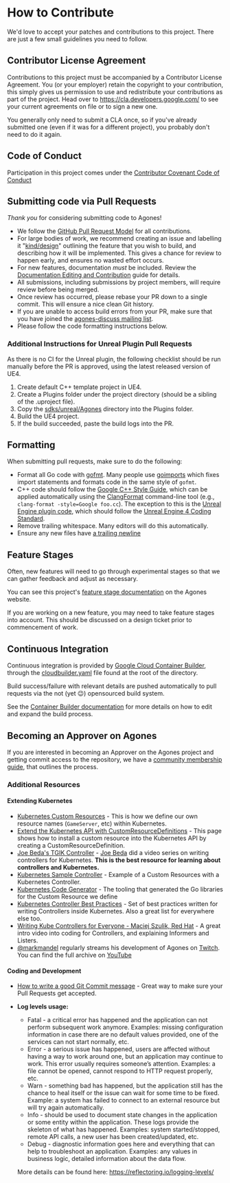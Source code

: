 # How to Contribute

We'd love to accept your patches and contributions to this project. There are
just a few small guidelines you need to follow.

## Contributor License Agreement

Contributions to this project must be accompanied by a Contributor License
Agreement. You (or your employer) retain the copyright to your contribution,
this simply gives us permission to use and redistribute your contributions as
part of the project. Head over to <https://cla.developers.google.com/> to see
your current agreements on file or to sign a new one.

You generally only need to submit a CLA once, so if you've already submitted one
(even if it was for a different project), you probably don't need to do it
again.

## Code of Conduct

Participation in this project comes under the [Contributor Covenant Code of Conduct](code-of-conduct.md)

## Submitting code via Pull Requests

*Thank you* for considering submitting code to Agones!

- We follow the [GitHub Pull Request Model](https://help.github.com/articles/about-pull-requests/) for
  all contributions.
- For large bodies of work, we recommend creating an issue and labelling it
  "[kind/design](https://github.com/googleprivate/agones/issues?q=is%3Aissue+is%3Aopen+label%3Akind%2Fdesign)"
  outlining the feature that you wish to build, and describing how it will be implemented. This gives a chance
  for review to happen early, and ensures no wasted effort occurs.
- For new features, documentation *must* be included. Review the [Documentation Editing and Contribution](https://agones.dev/site/docs/contribute/)
  guide for details.
- All submissions, including submissions by project members, will require review before being merged.
- Once review has occurred, please rebase your PR down to a single commit. This will ensure a nice clean Git history.
- If you are unable to access build errors from your PR, make sure that you have joined the [agones-discuss mailing list](https://groups.google.com/forum/#!forum/agones-discuss).
- Please follow the code formatting instructions below.

### Additional Instructions for Unreal Plugin Pull Requests

As there is no CI for the Unreal plugin, the following checklist should be run
manually before the PR is approved, using the latest released version of UE4.

1. Create default C++ template project in UE4.
1. Create a Plugins folder under the project directory (should be a sibling of the .uproject file).
1. Copy the [sdks/unreal/Agones](sdks/unreal/Agones) directory into the Plugins folder.
1. Build the UE4 project.
1. If the build succeeded, paste the build logs into the PR.

## Formatting

When submitting pull requests, make sure to do the following:

- Format all Go code with [gofmt](https://golang.org/cmd/gofmt/). Many people
  use [goimports](https://pkg.go.dev/golang.org/x/tools/cmd/goimports) which
  fixes import statements and formats code in the same style of `gofmt`.
- C++ code should follow the [Google C++ Style
  Guide](https://google.github.io/styleguide/cppguide.html), which can be
  applied automatically using the
  [ClangFormat](https://clang.llvm.org/docs/ClangFormat.html) command-line tool
  (e.g., `clang-format -style=Google foo.cc`). The exception to this is
  the [Unreal Engine plugin code](sdks/unreal/Agones), which should follow the
  [Unreal Engine 4 Coding Standard](https://docs.unrealengine.com/en-US/Programming/Development/CodingStandard/index.html).
- Remove trailing whitespace. Many editors will do this automatically.
- Ensure any new files have [a trailing newline](https://stackoverflow.com/questions/5813311/no-newline-at-end-of-file)

## Feature Stages

Often, new features will need to go through experimental stages so that we can gather feedback and adjust as necessary.

You can see this project's [feature stage documentation](https://agones.dev/site/docs/guides/feature-stages/) on the Agones
website.

If you are working on a new feature, you may need to take feature stages into account. This should be discussed on a
 design ticket prior to commencement of work. 

## Continuous Integration

Continuous integration is provided by [Google Cloud Container Builder](https://cloud.google.com/container-builder/),
through the [cloudbuilder.yaml](./cloudbuild.yaml) file found at the root of the directory.

Build success/failure with relevant details are pushed automatically to pull requests via the not (yet 😉) opensourced
build system.

See the [Container Builder documentation](https://cloud.google.com/container-builder/docs/) for more details on
how to edit and expand the build process.

## Becoming an Approver on Agones

If you are interested in becoming an Approver on the Agones project and getting commit access to the
repository, we have a [community membership guide](./docs/governance/community_membership.md), that outlines the process.

### Additional Resources

#### Extending Kubernetes

- [Kubernetes Custom Resources](https://kubernetes.io/docs/concepts/api-extension/custom-resources/) -
  This is how we define our own resource names (`GameServer`, etc) within Kubernetes.
- [Extend the Kubernetes API with CustomResourceDefinitions](https://kubernetes.io/docs/tasks/access-kubernetes-api/extend-api-custom-resource-definitions/) -
  This page shows how to install a custom resource into the Kubernetes API by creating a CustomResourceDefinition.
- [Joe Beda's TGIK Controller](https://github.com/jbeda/tgik-controller) -
  [Joe Beda](https://twitter.com/jbeda) did a video series on writing controllers for Kubernetes.
  **This is the best resource for learning about controllers and Kubernetes.**
- [Kubernetes Sample Controller](https://github.com/kubernetes/sample-controller) -
  Example of a Custom Resources with a Kubernetes Controller.
- [Kubernetes Code Generator](https://github.com/kubernetes/code-generator) -
  The tooling that generated the Go libraries for the Custom Resource we define
- [Kubernetes Controller Best Practices](https://github.com/kubernetes/community/blob/master/contributors/devel/controllers.md) -
  Set of best practices written for writing Controllers inside Kubernetes. Also a great list for everywhere else too.
- [Writing Kube Controllers for Everyone - Maciej Szulik, Red Hat](https://www.youtube.com/watch?v=AUNPLQVxvmw) -
  A great intro video into coding for Controllers, and explaining Informers and Listers.
- [@markmandel](https://github.com/markmandel) regularly streams his development of Agones on [Twitch](https://www.twitch.tv/markmandel).
  You can find the full archive on [YouTube](https://www.youtube.com/playlist?list=PLqqp1QEhKwa5aNivDIE4SS21ehE9Zt0VZ)


#### Coding and Development

- [How to write a good Git Commit message](https://chris.beams.io/posts/git-commit/) -
  Great way to make sure your Pull Requests get accepted.
- **Log levels usage:**
  - Fatal - a critical error has happened and the application can not perform subsequent work anymore. Examples: missing configuration information in case there are no default values provided, one of the services can not start normally, etc.
  - Error - a serious issue has happened, users are affected without having a way to work around one, but an application may continue to work. This error usually requires someone’s attention. Examples: a file cannot be opened, cannot respond to HTTP request properly, etc.
  - Warn - something bad has happened, but the application still has the chance to heal itself or the issue can wait for some time to be fixed. Example: a system has failed to connect to an external resource but will try again automatically.
  - Info - should be used to document state changes in the application or some entity within the application. These logs provide the skeleton of what has happened. Examples: system started/stopped, remote API calls, a new user has been created/updated, etc.
  - Debug - diagnostic information goes here and everything that can help to troubleshoot an application. Examples: any values in business logic, detailed information about the data flow.

  More details can be found here: https://reflectoring.io/logging-levels/
